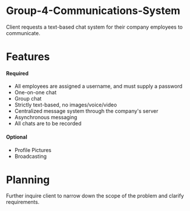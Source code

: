 # Group-4-Communications-System  
Client requests a text-based chat system for their company employees to communicate.  
# Features
#### Required
* All employees are assigned a username, and must supply a password  
* One-on-one chat  
* Group chat  
* Strictly text-based, no images/voice/video  
* Centralized message system through the company's server  
* Asynchronous messaging  
* All chats are to be recorded  
#### Optional 
* Profile Pictures  
* Broadcasting  
# Planning
Further inquire client to narrow down the scope of the problem and clarify requirements.  

